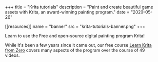 +++
title = "Krita tutorials"
description = "Paint and create beautiful game assets with Krita, an award-winning painting program."
date = "2020-05-26"

[[resources]]
name = "banner"
src = "krita-tutorials-banner.png"
+++

Learn to use the Free and open-source digital painting program Krita!

While it's been a few years since it came out, our free course [Learn Krita from Zero](legacy/krita-from-zero) covers many aspects of the program over the course of 49 videos.
